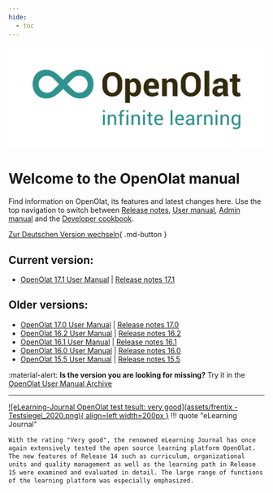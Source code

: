 ```yaml
---
hide:
  - toc
---
```

![Logo: OpenOlat – infinite learning](assets/OpenOlat_Logo_claim_RGB.png)

# Welcome to the OpenOlat manual

Find information on OpenOlat, its features and latest changes here. Use the top navigation to switch between
[Release notes](release_notes/), [User manual](manual_user/), [Admin manual](manual_admin/) and the [Developer cookbook](manual_dev/).

[Zur Deutschen Version wechseln](/de/){ .md-button }

## Current version:

- [OpenOlat 17.1 User Manual](manual_user/general/) | [Release notes 17.1](release_notes/Release_notes_17.1.md)

## Older versions:

- [OpenOlat 17.0 User Manual](/archive_mkdocs/17.0/manual_user/general/) | [Release notes 17.0](release_notes/Release_notes_17.0.md)
- [OpenOlat 16.2 User Manual](/archive_mkdocs/16.2/manual_user/general/) | [Release notes 16.2](release_notes/Release_notes_16.2.md)
- [OpenOlat 16.1 User Manual](/archive_confluence/display/OO161EN.html) | [Release notes 16.1](release_notes/Release_notes_16.1.md)
- [OpenOlat 16.0 User Manual](/archive_confluence/display/OO160EN.html) | [Release notes 16.0](release_notes/Release_notes_16.0.md)
- [OpenOlat 15.5 User Manual](/archive_confluence/display/OO155EN.html) | [Release notes 15.5](release_notes/Release_notes_15.5.md)


:material-alert: **Is the version you are looking for missing?** Try it in the [OpenOlat User Manual Archive](archive.md)


***

[![eLearning-Journal OpenOlat test tesult: very good](assets/frentix - Testsiegel_2020.png){ align=left width=200px }](assets/eLJ12020_TEST_Frentix.pdf)
!!! quote "eLearning Journal"
	
	With the rating "Very good", the renowned eLearning Journal has once again extensively tested the open source learning platform OpenOlat. The new features of Release 14 such as curriculum, organizational units and quality management as well as the learning path in Release 15 were examined and evaluated in detail. The large range of functions of the learning platform was especially emphasized.

